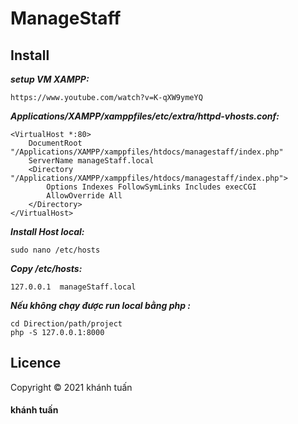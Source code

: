 # ManageStaff

## Install

***setup VM XAMPP:***
```
https://www.youtube.com/watch?v=K-qXW9ymeYQ
```
***Applications/XAMPP/xamppfiles/etc/extra/httpd-vhosts.conf:***
```
<VirtualHost *:80>
    DocumentRoot "/Applications/XAMPP/xamppfiles/htdocs/managestaff/index.php"
    ServerName manageStaff.local
	<Directory "/Applications/XAMPP/xamppfiles/htdocs/managestaff/index.php">
		Options Indexes FollowSymLinks Includes execCGI
		AllowOverride All
	</Directory>
</VirtualHost>
```
***Install Host local:***
```
sudo nano /etc/hosts 
```
***Copy /etc/hosts:***
```
127.0.0.1  manageStaff.local
```
***Nếu không chạy được run local bằng php :***
```
cd Direction/path/project
php -S 127.0.0.1:8000
```


## Licence

Copyright &copy; 2021 khánh tuấn
#### khánh tuấn

